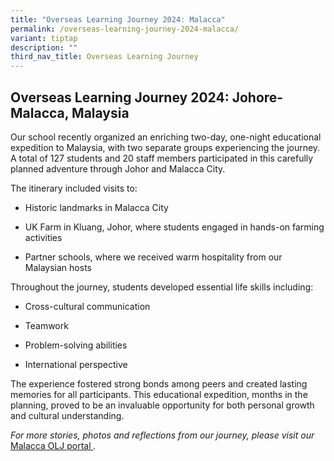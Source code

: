 ```yaml
---
title: "Overseas Learning Journey 2024: Malacca"
permalink: /overseas-learning-journey-2024-malacca/
variant: tiptap
description: ""
third_nav_title: Overseas Learning Journey
---
```

<h2>Overseas Learning Journey 2024: Johore-Malacca, Malaysia</h2>
<p>Our school recently organized an enriching two-day, one-night educational
expedition to Malaysia, with two separate groups experiencing the journey.
A total of 127 students and 20 staff members participated in this carefully
planned adventure through Johor and Malacca City.</p>
<p>The itinerary included visits to:</p>
<ul data-tight="true" class="tight">
<li>
<p>Historic landmarks in Malacca City</p>
</li>
<li>
<p>UK Farm in Kluang, Johor, where students engaged in hands-on farming activities</p>
</li>
<li>
<p>Partner schools, where we received warm hospitality from our Malaysian
hosts</p>
</li>
</ul>
<p>Throughout the journey, students developed essential life skills including:</p>
<ul data-tight="true" class="tight">
<li>
<p>Cross-cultural communication</p>
</li>
<li>
<p>Teamwork</p>
</li>
<li>
<p>Problem-solving abilities</p>
</li>
<li>
<p>International perspective</p>
</li>
</ul>
<p>The experience fostered strong bonds among peers and created lasting memories
for all participants. This educational expedition, months in the planning,
proved to be an invaluable opportunity for both personal growth and cultural
understanding.</p>
<p><em>For more stories, photos and reflections from our journey, please visit our </em>
<a href="https://sites.google.com/moe.edu.sg/cohort2malacca2024/about-johore-malacca" rel="noopener nofollow" target="_blank"><u>Malacca OLJ portal</u>
</a><em>. </em><a href="https://www.canberrasec.moe.edu.sg/enrichment-programmes/" class="is-half is-left is-full-height" rel="noopener noreferrer nofollow" target="_blank"><br></a>
</p>